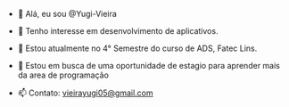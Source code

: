 - 👋 Alá, eu sou @Yugi-Vieira

- 👀 Tenho interesse em desenvolvimento de aplicativos. 
- 🌱 Estou atualmente no 4° Semestre do curso de ADS, Fatec Lins.
- 💞️ Estou em busca de uma oportunidade de estagio para aprender mais da area de programação

- 📫 Contato:
vieirayugi05@gmail.com

<!---
Yugi-Vieira/Yugi-Vieira is a ✨ special ✨ repository because its `README.md` (this file) appears on your GitHub profile.
You can click the Preview link to take a look at your changes.
--->
